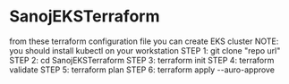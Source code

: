 # SanojEKSTerraform
from these terraform configuration file you can create EKS cluster
NOTE: you should install kubectl on your workstation
STEP 1:
     git clone "repo url"
STEP 2:
    cd SanojEKSTerraform
STEP 3:
  terraform init
STEP 4:
  terraform validate
STEP 5:
 terraform plan
STEP 6:
 terraform apply --auro-approve
